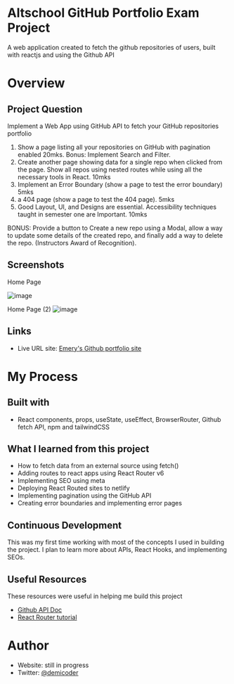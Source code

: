 # Altschool GitHub Portfolio Exam Project
 A web application created to fetch the github repositories of users, built with reactjs and using the Github API 

# Overview

## Project Question
Implement a Web App using GitHub API to fetch your GitHub repositories portfolio

1) Show a page listing all your repositories on GitHub with pagination enabled 20mks. Bonus: Implement Search and Filter. 
2) Create another page showing data for a single repo when clicked from the page. Show all repos using nested routes while using all the necessary tools in React. 10mks
3) Implement an Error Boundary (show a page to test the error boundary) 5mks
4) a 404 page  (show a page to test the 404 page). 5mks
5) Good Layout, UI, and Designs are essential. Accessibility techniques taught in semester one are Important. 10mks

BONUS: Provide a button to Create a new repo using a Modal, allow a way to update some details of the created repo, and finally add a way to delete the repo. (Instructors Award of Recognition).

## Screenshots

Home Page

![image](https://github.com/Emery-hub/github-users-portfolio/assets/66257377/179fc385-a257-480c-a5e5-cff72f5c7558)

Home Page (2)
![image](https://github.com/Emery-hub/github-users-portfolio/assets/66257377/23944e71-1880-4263-b77c-efa06f681e2c)

## Links

- Live URL site: [Emery's Github portfolio site](https://github-portfolio-emery.netlify.app)


# My Process

## Built with

- React components, props, useState, useEffect, BrowserRouter, Github fetch API, npm and tailwindCSS

## What I learned from this project

- How to fetch data from an external source using fetch()
- Adding routes to react apps using React Router v6
- Implementing SEO using meta
- Deploying React Routed sites to netlify
- Implementing pagination using the GitHub API
- Creating error boundaries and implementing error pages

## Continuous Development

This was my first time working with most of the concepts I used in building the project. I plan to learn more about APIs, React Hooks, and implementing SEOs.

## Useful Resources

These resources were useful in helping me build this project

- [Github API Doc](https://docs.github.com/en/rest/using-the-rest-api/getting-started-with-the-rest-api?apiVersion=2022-11-28)
- [React Router tutorial](https://reactrouter.com/en/main/start/tutorial)


# Author

- Website: still in progress
- Twitter: [@demicoder](https://www.twitter.com/@demicoder)
